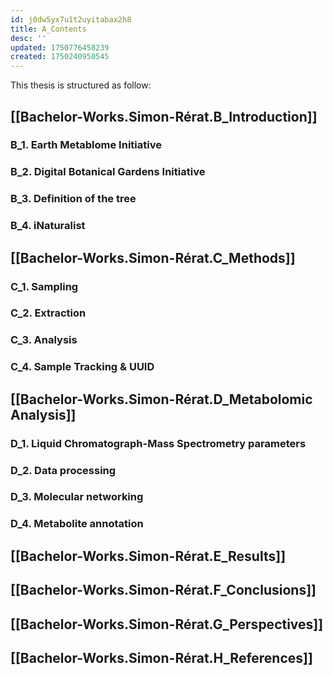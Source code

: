 ```yaml
---
id: j0dw5yx7u1t2uyitabax2h8
title: A_Contents
desc: ''
updated: 1750776458239
created: 1750240950545
---
```

This thesis is structured as follow:


## [[Bachelor-Works.Simon-Rérat.B_Introduction]]
### B_1.    Earth Metablome Initiative
### B_2.    Digital Botanical Gardens Initiative
### B_3.    Definition of the tree
### B_4.    iNaturalist

## [[Bachelor-Works.Simon-Rérat.C_Methods]]
### C_1.    Sampling
### C_2.    Extraction
### C_3.    Analysis
### C_4.    Sample Tracking & UUID

## [[Bachelor-Works.Simon-Rérat.D_Metabolomic Analysis]]
### D_1.    Liquid Chromatograph-Mass Spectrometry parameters
### D_2.    Data processing 
### D_3.    Molecular networking
### D_4.    Metabolite annotation

## [[Bachelor-Works.Simon-Rérat.E_Results]]

## [[Bachelor-Works.Simon-Rérat.F_Conclusions]]
## [[Bachelor-Works.Simon-Rérat.G_Perspectives]]
## [[Bachelor-Works.Simon-Rérat.H_References]]
